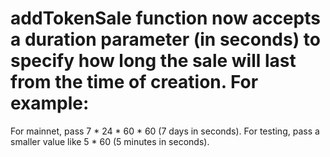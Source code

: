 
# addTokenSale function now accepts a duration parameter (in seconds) to specify how long the sale will last from the time of creation. For example:
For mainnet, pass 7 * 24 * 60 * 60 (7 days in seconds).
For testing, pass a smaller value like 5 * 60 (5 minutes in seconds).